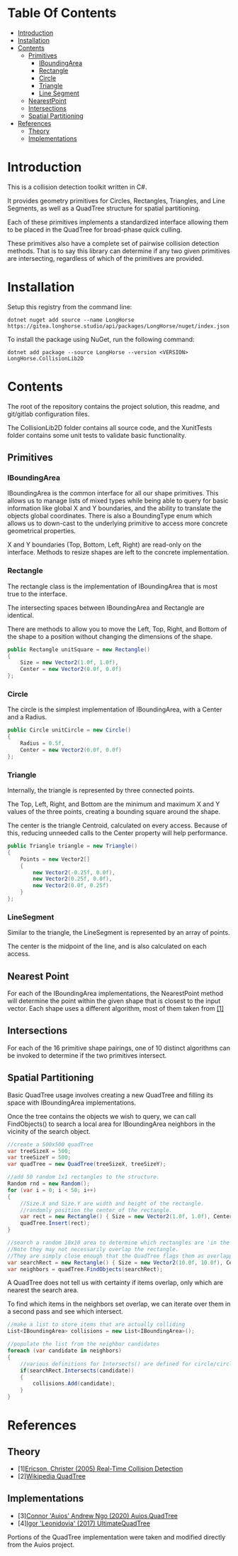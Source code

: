 # Table Of Contents
- [Introduction](#introduction)
- [Installation](#installation)
- [Contents](#contents)
	- [Primitives](#primitives)
		- [IBoundingArea](#bounding)
		- [Rectangle](#rectangle)
		- [Circle](#circle)
		- [Triangle](#triangle)
		- [Line Segment](#line)
	- [NearestPoint](#nearest)
	- [Intersections](#intersections)
	- [Spatial Partitioning](#partitioning)
- [References](#references)
	- [Theory](#theory)
	- [Implementations](#implementations)

# <a id="introduction"></a>Introduction 

This is a collision detection toolkit written in C#.

It provides geometry primitives for Circles, Rectangles, Triangles, and Line Segments, as well as a QuadTree structure for spatial partitioning.

Each of these primitives implements a standardized interface allowing them to be placed in the QuadTree for broad-phase quick culling.

These primitives also have a complete set of pairwise collision detection methods. That is to say this library can determine if any two given primitives are intersecting, regardless of which of the primitives are provided.

# <a id="installation"></a>Installation 

Setup this registry from the command line:
```
dotnet nuget add source --name LongHorse https://gitea.longhorse.studio/api/packages/LongHorse/nuget/index.json
```
To install the package using NuGet, run the following command:
```
dotnet add package --source LongHorse --version <VERSION> LongHorse.CollisionLib2D
```
# <a id="contents"></a>Contents

The root of the repository contains the project solution, this readme, and git/gitlab configuration files.

The CollisionLib2D folder contains all source code, and the XunitTests folder contains some unit tests to validate basic functionality.

## <a id="primitives"></a>Primitives

### <a id="bounding"></a>IBoundingArea

IBoundingArea is the common interface for all our shape primitives. This allows us to manage lists of mixed types while being able to query for basic information like global X and Y boundaries, and the ability to translate the objects global coordinates. There is also a BoundingType enum which allows us to down-cast to the underlying primitive to access more concrete geometrical properties.

X and Y boundaries (Top, Bottom, Left, Right) are read-only on the interface. Methods to resize shapes are left to the concrete implementation.

### <a id="rectangle"></a>Rectangle

The rectangle class is the implementation of IBoundingArea that is most true to the interface. 

The intersecting spaces between IBoundingArea and Rectangle are identical. 

There are methods to allow you to move the Left, Top, Right, and Bottom of the shape to a position without changing the dimensions of the shape.

```csharp
public Rectangle unitSquare = new Rectangle() 
{ 
	Size = new Vector2(1.0f, 1.0f), 
	Center = new Vector2(0.0f, 0.0f) 
};
```

### <a id="circle"></a>Circle

The circle is the simplest implementation of IBoundingArea, with a Center and a Radius.

```csharp
public Circle unitCircle = new Circle() 
{ 
	Radius = 0.5f, 
	Center = new Vector2(0.0f, 0.0f) 
};
```

### <a id="triangle"></a>Triangle

Internally, the triangle is represented by three connected points.

The Top, Left, Right, and Bottom are the minimum and maximum X and Y values of the three points, creating a bounding square around the shape.

The center is the triangle Centroid, calculated on every access. Because of this, reducing unneeded calls to the Center property will help performance.

```csharp
public Triangle triangle = new Triangle() 
{ 
	Points = new Vector2[] 
	{ 
		new Vector2(-0.25f, 0.0f), 
		new Vector2(0.25f, 0.0f), 
		new Vector2(0.0f, 0.25f) 
	}
};
```

### <a id="line"></a>LineSegment

Similar to the triangle, the LineSegment is represented by an array of points.

The center is the midpoint of the line, and is also calculated on each access.

## <a id="nearest"></a>Nearest Point

For each of the IBoundingArea implementations, the NearestPoint method will determine the point within the given shape that is closest to the input vector. Each shape uses a different algorithm, most of them taken from [[1]](#rtcd)

## <a id="intersections"></a>Intersections

For each of the 16 primitive shape pairings, one of 10 distinct algorithms can be invoked to determine if the two primitives intersect.

## <a id="partitioning"></a>Spatial Partitioning

Basic QuadTree usage involves creating a new QuadTree and filling its space with IBoundingArea implementations.

Once the tree contains the objects we wish to query, we can call FindObjects() to search a local area for IBoundingArea neighbors in the vicinity of the search object.

```csharp
//create a 500x500 quadTree
var treeSizeX = 500;
var treeSizeY = 500;
var quadTree = new QuadTree(treeSizeX, treeSizeY);

//add 50 random 1x1 rectangles to the structure.
Random rnd = new Random();
for (var i = 0; i < 50; i++)
{
	//Size.X and Size.Y are width and height of the rectangle.
	//randomly position the center of the rectangle.
	var rect = new Rectangle() { Size = new Vector2(1.0f, 1.0f), Center = new Vector2(rnd.Next(0,500), rnd.Next(0,500)) };
	quadTree.Insert(rect);
}

//search a random 10x10 area to determine which rectangles are 'in the neighborhood' of the search area.
//Note they may not necessarily overlap the rectangle. 
//They are simply close enough that the QuadTree flags them as overlapping candidates.
var searchRect = new Rectangle() { Size = new Vector2(10.0f, 10.0f), Center = new Vector2(rnd.Next(0,500), rnd.Next(0,500))};
var neighbors = quadTree.FindObjects(searchRect);
```

A QuadTree does not tell us with certainty if items overlap, only which are nearest the search area.

To find which items in the neighbors set overlap, we can iterate over them in a second pass and see which intersect.

```csharp
//make a list to store items that are actually colliding
List<IBoundingArea> collisions = new List<IBoundingArea>();

//populate the list from the neighbor candidates
foreach (var candidate in neighbors)
{
	//various definitions for Intersects() are defined for circle/circle, rect/rect, rect/circle, and circle/rect.
	if(searchRect.Intersects(candidate))
	{
		collisions.Add(candidate);
	}
}
```

# <a id="references"></a> References 

## <a id="theory"></a> Theory
- <a id="rtcd"></a>[1][Ericson, Christer (2005) Real-Time Collision Detection](http://www.r-5.org/files/books/computers/algo-list/realtime-3d/Christer_Ericson-Real-Time_Collision_Detection-EN.pdf)
- <a id="wikiquadtree"></a>[2][Wikipedia QuadTree](https://en.wikipedia.org/wiki/Quadtree)

## <a id="implementations"></a> Implementations
- [3][Connor 'Auios' Andrew Ngo (2020) Auios.QuadTree](https://github.com/Auios/Auios.QuadTree)
- [4][Igor 'Leonidovia' (2017) UltimateQuadTree](https://github.com/leonidovia/UltimateQuadTree)

Portions of the QuadTree implementation were taken and modified directly from the Auios project.